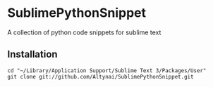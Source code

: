 SublimePythonSnippet
====================

A collection of python code snippets for sublime text

Installation
--------------------
    
    cd "~/Library/Application Support/Sublime Text 3/Packages/User"
    git clone git://github.com/Altynai/SublimePythonSnippet.git 

